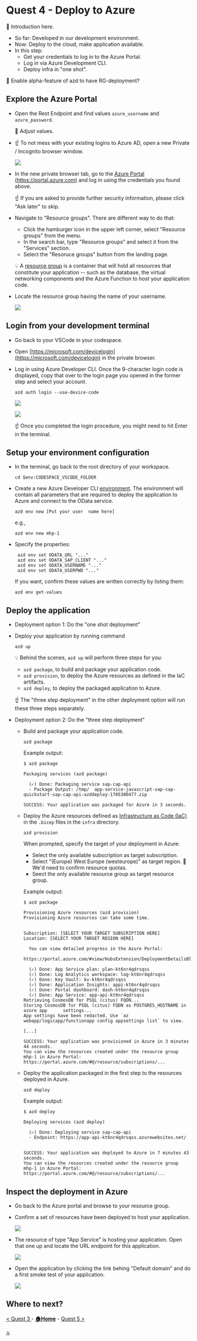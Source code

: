 # Quest 4 - Deploy to Azure

:construction: Introduction here.
- So far: Developed in our development environment.
- Now: Deploy to the cloud, make application available.
- In this step: 
  - Get your credentials to log in to the Azure Portal.
  - Log in via Azure Development CLI.
  - Deploy infra in "one shot".

:construction: Enable alpha-feature of azd to have RG-deployment?

## Explore the Azure Portal 

- Open the Rest Endpoint and find values `azure_username` and `azure_password`.

  :construction: Adjust values.

- :point_up: To not mess with your existing logins to Azure AD, open a new Private / Incognito browser window. 

  ![](2024-01-12-07-46-31.png)

- In the new private browser tab, go to the [Azure Portal (https://portal.azure.com)](https://portal.azure.com) and log in using the credentials you found above.

  :point_up: If you are asked to provide further security information, please click "Ask later" to skip.

- Navigate to "Resource groups". There are different way to do that:
  - Click the hamburger icon in the upper left corner, select "Resource groups" from the menu.
  - In the search bar, type "Resource groups" and select it from the "Services" section.
  - Select the "Resoruce groups" button from the landing page.

  :bulb: A [resource group](https://learn.microsoft.com/en-us/azure/cloud-adoption-framework/ready/azure-setup-guide/organize-resources) is a container that will hold all resources that constitute your application -- such as the database, the virtual networking components and the Azure Function to host your application code.

- Locate the resource group having the name of your username.

  ![](2024-01-12-07-55-03.png)

## Login from your development terminal

- Go back to your VSCode in your codespace. 

- Open [https://microsoft.com/devicelogin](https://microsoft.com/devicelogin) in the private browser.

- Log in using Azure Developer CLI. Once the 9-character login code is displayed, copy that over to the login page you opened in the former step and select your account.

  ```
  azd auth login --use-device-code
  ```

  ![](2024-01-12-08-05-54.png)

  ![](2024-01-12-08-06-12.png)

  :point_up: Once you completed the login procedure, you might need to hit Enter in the terminal.


## Setup your environment configuration


- In the terminal, go back to the root directory of your workspace.

  ```
  cd $env:CODESPACE_VSCODE_FOLDER
  ```

- Create a new Azure Developer CLI [environment](https://learn.microsoft.com/en-us/azure/developer/azure-developer-cli/faq#what-is-an-environment-name). The environment will contain all parameters that are required to deploy the application to Azure and connect to the OData service.

  ```
  azd env new [Put your user  name here]
  ```
  e.g.,

  ```
  azd env new mhp-1
  ```

- Specify the properties:
  ```
   azd env set ODATA_URL "..."
   azd env set ODATA_SAP_CLIENT "..."
   azd env set ODATA_USERNAME "..."
   azd env set ODATA_USERPWD "..."
  ```

  If you want, confirm these values are written correctly by listing them:
  ```
  azd env get-values
  ```

## Deploy the application


- Deployment option 1: Do the "one shot deployment"

 - Deploy your application by running command 

    ```
    azd up
    ```



    :bulb: Behind the scenes, `azd up` will perform three steps for you:
    - `azd package`, to build and package your application code.
    - `azd provision`, to deploy the Azure resources as defined in the IaC artifacts.
    - `azd deploy`, to deploy the packaged application to Azure.
    
    :point_up: The "three step deployment" in the other deployment option will run these three steps separately. 

- Deployment option 2: Do the "three step deployment"

  - Build and package your application code. 
    ```
    azd package
    ```

    Example output:
    ```
    $ azd package

    Packaging services (azd package)

      (✓) Done: Packaging service sap-cap-api
      - Package Output: /tmp/  app-service-javascript-sap-cap-quickstart-sap-cap-api-azddeploy-1705300477.zip

    SUCCESS: Your application was packaged for Azure in 3 seconds.
    ```

  - Deploy the Azure resources defined as [Infrastructure as Code (IaC)](https://learn.microsoft.com/en-us/azure/cloud-adoption-framework/ready/considerations/infrastructure-as-code) in the `.bicep` files in the `infra` directory.

    ```
    azd provision
    ```

    When prompted, specify the target of your deployment in Azure:
    - Select the only available subscription as target subscription.
    - Select "(Europe) West Europe (westeurope)" as target region.
      :construction: We'd need to confirm resource quotas.
    - Seect the only available resource group as target resource group.

    Example output:
    ```
    $ azd package

    Provisioning Azure resources (azd provision)
    Provisioning Azure resources can take some time.
    
    
    Subscription: [SELECT YOUR TARGET SUBSCRIPTION HERE]
    Location: [SELECT YOUR TARGET REGION HERE]
    
      You can view detailed progress in the Azure Portal:
      https://portal.azure.com/#view/HubsExtension/DeploymentDetailsBlade...
    
      (✓) Done: App Service plan: plan-kt6nr4qdrsqss
      (✓) Done: Log Analytics workspace: log-kt6nr4qdrsqss
      (✓) Done: Key Vault: kv-kt6nr4qdrsqss
      (✓) Done: Application Insights: appi-kt6nr4qdrsqss
      (✓) Done: Portal dashboard: dash-kt6nr4qdrsqss
      (✓) Done: App Service: app-api-kt6nr4qdrsqss
    Retrieving CosmosDB for PSQL (citus) FQDN...
    Storing CosmosDB for PSQL (citus) FQDN as POSTGRES_HOSTNAME in azure app      settings...
    App settings have been redacted. Use `az webapp/logicapp/functionapp config appsettings list` to view.

    [...]
    
    SUCCESS: Your application was provisioned in Azure in 3 minutes 44 seconds.
    You can view the resources created under the resource group mhp-1 in Azure Portal:
    https://portal.azure.com/#@/resource/subscriptions/...

    ```

  - Deploy the application packaged in the first step to the resources deployed in Azure.

    ```
    azd deploy
    ```

    Example output:
    ```
    $ azd deploy

    Deploying services (azd deploy)
    
      (✓) Done: Deploying service sap-cap-api
      - Endpoint: https://app-api-kt6nr4qdrsqss.azurewebsites.net/
    
    
    SUCCESS: Your application was deployed to Azure in 7 minutes 43 seconds.
    You can view the resources created under the resource group mhp-1 in Azure Portal:
    https://portal.azure.com/#@/resource/subscriptions/...

    ```
  
## Inspect the deployment in Azure

- Go back to the Azure portal and browse to your resource group.

- Confirm a set of resources have been deployed to host your application.

  ![](2024-01-15-07-54-48.png)

- The resource of type "App Service" is hosting your application. Open that one up and locate the URL endpoint for this application.

  ![](2024-01-15-08-13-16.png)

- Open the application by clicking the link behing "Default domain" and do a first smoke test of your application.

  ![](2024-01-15-08-14-17.png)



## Where to next?

[ < Quest 3 ](quest3.md) - **[🏠Home](../README.md)** - [ Quest 5 >](quest5.md)

[🔝](#)



